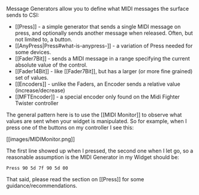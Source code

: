 Message Generators allow you to define what MIDI messages the surface sends to CSI:

* [[Press]] - a simple generator that sends a single MIDI message on press, and optionally sends another message when released. Often, but not limited to, a button.
* [[AnyPress|Press#what-is-anypress-]] - a variation of Press needed for some devices.
* [[Fader7Bit]] - sends a MIDI message in a range specifying the current absolute value of the control. 
* [[Fader14Bit]] - like [[Fader7Bit]], but has a larger (or more fine grained) set of values.
* [[Encoders]] - unlike the Faders, an Encoder sends a relative value (increase/decrease) 
* [[MFTEncoder]] - a special encoder only found on the Midi Fighter Twister controller


The general pattern here is to use the [[MIDI Monitor]] to observe what values are sent when your widget is manipulated. So for example, when I press one of the buttons on my controller I see this:

[[images/MIDIMonitor.png]]

The first line showed up when I pressed, the second one when I let go, so a reasonable assumption is the MIDI Generator in my Widget should be:

`Press 90 5d 7f 90 5d 00`

That said, please read the section on [[Press]] for some guidance/recommendations.


